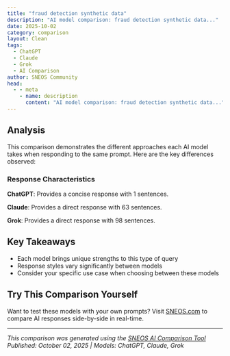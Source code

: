 ```yaml
---
title: "fraud detection synthetic data"
description: "AI model comparison: fraud detection synthetic data..."
date: 2025-10-02
category: comparison
layout: Clean
tags:
  - ChatGPT
  - Claude
  - Grok
  - AI Comparison
author: SNEOS Community
head:
  - - meta
    - name: description
      content: "AI model comparison: fraud detection synthetic data..."
---
```


<ChatComparison
  title="fraud detection synthetic data"
  prompt="fraud detection synthetic data"
  :responses='{
    "ChatGPT": "Creating synthetic data for fraud detection is a valuable approach for training machine learning models, especially when dealing with imbalanced datasets or when real-world data is scarce or sensitive. Here’s a guide to understanding and generating synthetic data for fraud detection:\n\n### Why Use Synthetic Data for Fraud Detection?\n\n1. **Imbalance in Data**: Fraud cases are usually much rarer than non-fraud cases. Synthetic data helps create a more balanced dataset for training algorithms.\n  \n2. **Data Privacy**: Synthetic data can help in situations where data cannot be shared due to privacy regulations (like GDPR or HIPAA).\n  \n3. **Scenario Exploration**: Allows for the exploration of rare or specific fraudulent scenarios that may not yet be present in historical data.\n\n### Methods for Generating Synthetic Data\n\n1. **Data Augmentation**:\n   - **Upsampling**: Duplicate existing fraud cases to create more samples.\n   - **Downsampling**: Reduce non-fraud cases to balance the dataset (although this can lead to loss of information).\n\n2. **Simulated Data Generation**:\n   - **Random Sampling**: Use statistical properties of existing data to randomly generate new samples.\n   - **Probabilistic Models**: Use models such as Gaussian Mixture Models (GMM) to understand the distribution of features and generate new data points.\n\n3. **Generative Models**:\n   - **Generative Adversarial Networks (GANs)**: Train a GAN to generate new fraud and non-fraud cases based on existing data distributions.\n   - **Variational Autoencoders (VAEs)**: Use VAEs to learn the latent space of your dataset and generate new data points.\n\n4. **Rule-Based Generation**:\n   - Create rules based on known fraudulent behaviors (e.g., transactions over a certain amount occurring in a short time frame) to generate new synthetic cases.\n\n5. **Synthetic Minority Over-sampling Technique (SMOTE)**:\n   - SMOTE generates synthetic samples in the feature space by interpolating between existing minority class samples (fraudulent cases).\n\n### Examples of Features for Fraud Detection Data\n\nWhen creating synthetic data for fraud detection, consider including a variety of features that could be relevant:\n\n1. **Transaction Features**:\n   - Amount\n   - Transaction location\n   - Time of transaction\n   - Method of payment (credit card, PayPal, etc.)\n   - Merchant category\n\n2. **User Features**:\n   - User account age\n   - Previous transaction history\n   - Geolocation of the user\n   - Device used for the transaction\n\n3. **Behavioral Features**:\n   - Patterns of spending (e.g., typical amounts, frequency)\n   - Anomalies (e.g., sudden changes in purchasing behavior)\n\n### Tools for Generating Synthetic Data\n\n1. **Python Libraries**:\n   - `scikit-learn`: For basic data augmentation techniques.\n   - `imbalanced-learn`: For SMOTE and other resampling techniques.\n   - `ctgan` or `tabgan`: For generating tabular synthetic data using GANs.\n   - `Faker`: For generating realistic fake data.\n\n2. **Synthetic Data Generators**:\n   - **DataRobot&#39;s Synthetic Data**: Offers tools to generate synthetic data.\n   - **Synthea**: Specifically for healthcare but showcases how to generate realistic synthetic patient data.\n\n### Evaluating Synthetic Data\n\n1. **Domain Knowledge**: Ensure that the synthetic data represents realistic scenarios of fraud as per expert understanding.\n   \n2. **Model Performance**: Compare the performance of models trained on real data versus synthetic data. Use metrics like precision, recall, and F1-score.\n   \n3. **Statistical Testing**: Perform statistical tests (e.g., Kolmogorov-Smirnov test) to compare distributions of real vs. synthetic datasets.\n\n### Conclusion\n\nSynthetic data generation is a powerful strategy for building robust fraud detection systems. It can provide both a diverse set of scenarios for training and help overcome the challenges posed by the scarcity of fraudulent transaction data. Always ensure that the generated data is reflective of potential real-world conditions to maintain the effectiveness of the models trained on it.",
    "Claude": "# Fraud Detection Synthetic Data\n\nSynthetic data is crucial for fraud detection systems due to privacy concerns, data scarcity, and class imbalance issues. Here\u0027s a comprehensive overview:\n\n## Why Synthetic Data for Fraud Detection?\n\n### **Key Benefits**\n- **Privacy Protection**: Avoid exposing sensitive financial data\n- **Data Augmentation**: Increase rare fraud samples\n- **Balanced Datasets**: Address extreme class imbalance (fraud is typically \u003C1%)\n- **Controlled Experiments**: Test edge cases and specific fraud patterns\n- **Regulatory Compliance**: Meet data protection requirements\n\n## Generation Techniques\n\n### **1. Statistical Methods**\n\u0060\u0060\u0060python\nimport numpy as np\nimport pandas as pd\nfrom sklearn.mixture import GaussianMixture\n\n# Example: Gaussian Mixture Model for transaction data\ndef generate_synthetic_transactions(n_samples=10000):\n    # Normal transactions\n    normal_amounts = np.random.lognormal(3, 1, int(n_samples * 0.99))\n    normal_times = np.random.uniform(6, 22, int(n_samples * 0.99))  # Business hours\n    \n    # Fraudulent transactions\n    fraud_amounts = np.random.choice([\n        np.random.uniform(1, 50),      # Small amounts\n        np.random.uniform(500, 2000)   # Large amounts\n    ], int(n_samples * 0.01))\n    fraud_times = np.random.uniform(0, 6, int(n_samples * 0.01))  # Unusual hours\n    \n    return pd.DataFrame({\n        \u0027amount\u0027: np.concatenate([normal_amounts, fraud_amounts]),\n        \u0027hour\u0027: np.concatenate([normal_times, fraud_times]),\n        \u0027is_fraud\u0027: [0] * len(normal_amounts) \u002B [1] * len(fraud_amounts)\n    })\n\u0060\u0060\u0060\n\n### **2. Deep Learning Approaches**\n\n#### **Generative Adversarial Networks (GANs)**\n\u0060\u0060\u0060python\nimport torch\nimport torch.nn as nn\n\nclass FraudGAN(nn.Module):\n    def __init__(self, input_dim=100, output_dim=10):\n        super(FraudGAN, self).__init__()\n        \n        # Generator\n        self.generator = nn.Sequential(\n            nn.Linear(input_dim, 128),\n            nn.ReLU(),\n            nn.Linear(128, 256),\n            nn.ReLU(),\n            nn.Linear(256, output_dim),\n            nn.Tanh()\n        )\n        \n        # Discriminator\n        self.discriminator = nn.Sequential(\n            nn.Linear(output_dim, 256),\n            nn.LeakyReLU(0.2),\n            nn.Linear(256, 128),\n            nn.LeakyReLU(0.2),\n            nn.Linear(128, 1),\n            nn.Sigmoid()\n        )\n\u0060\u0060\u0060\n\n#### **Variational Autoencoders (VAEs)**\n\u0060\u0060\u0060python\nclass FraudVAE(nn.Module):\n    def __init__(self, input_dim=10, hidden_dim=64, latent_dim=20):\n        super(FraudVAE, self).__init__()\n        \n        # Encoder\n        self.encoder = nn.Sequential(\n            nn.Linear(input_dim, hidden_dim),\n            nn.ReLU(),\n            nn.Linear(hidden_dim, latent_dim * 2)  # mu and logvar\n        )\n        \n        # Decoder\n        self.decoder = nn.Sequential(\n            nn.Linear(latent_dim, hidden_dim),\n            nn.ReLU(),\n            nn.Linear(hidden_dim, input_dim),\n            nn.Sigmoid()\n        )\n\u0060\u0060\u0060\n\n### **3. Rule-Based Generation**\n\u0060\u0060\u0060python\nclass FraudScenarioGenerator:\n    def __init__(self):\n        self.fraud_patterns = {\n            \u0027card_testing\u0027: self.generate_card_testing,\n            \u0027account_takeover\u0027: self.generate_account_takeover,\n            \u0027synthetic_identity\u0027: self.generate_synthetic_identity\n        }\n    \n    def generate_card_testing(self, n_samples=100):\n        \u0022\u0022\u0022Generate",
    "Grok": "Creating synthetic data for fraud detection is a common approach to address the challenges of data scarcity, privacy concerns, and imbalanced datasets (since fraudulent transactions are often much rarer than legitimate ones). Synthetic data can be used to train machine learning models, test systems, and simulate various fraud scenarios without risking real customer data. Below, I will outline how to approach generating synthetic data for fraud detection and provide an example using Python with libraries like \u0060faker\u0060 and \u0060numpy\u0060.\n\n---\n\n### Key Considerations for Synthetic Data in Fraud Detection\n1. **Realistic Features**: The synthetic data should mimic real-world transaction data, including fields like transaction amount, timestamp, location, user ID, merchant category, and device information.\n2. **Fraud Patterns**: Incorporate realistic fraud patterns, such as unusually high transaction amounts, rapid successive transactions, or transactions from unusual locations.\n3. **Imbalanced Classes**: Fraud is rare, so ensure the dataset reflects this imbalance (e.g., only 1-5% of transactions are fraudulent).\n4. **Diverse Scenarios**: Include different types of fraud, such as credit card fraud, identity theft, or account takeover.\n\n### Features of Synthetic Transaction Data\nBelow are common features in a fraud detection dataset:\n- **Transaction ID**: Unique identifier for each transaction.\n- **User ID**: Unique identifier for the user.\n- **Timestamp**: Date and time of the transaction.\n- **Amount**: Transaction amount (e.g., in USD).\n- **Merchant**: Name or ID of the merchant.\n- **Merchant Category**: Category of the merchant (e.g., retail, food, electronics).\n- **Location**: Geographic location of the transaction (e.g., country or city).\n- **Device ID**: Unique identifier for the device used.\n- **Payment Method**: Credit card, debit card, online wallet, etc.\n- **Is Fraud**: Binary label (1 for fraud, 0 for legitimate).\n\n---\n\n### Steps to Generate Synthetic Data\n1. **Define the Structure**: Decide on the features and the size of the dataset.\n2. **Generate Legitimate Transactions**: Use random distributions to simulate typical user behavior.\n3. **Inject Fraudulent Transactions**: Introduce anomalies or specific patterns for fraudulent transactions.\n4. **Add Noise and Variability**: Make the data more realistic by adding noise or randomness.\n\n---\n\n### Example: Generating Synthetic Fraud Detection Data in Python\n\nWe will use the \u0060faker\u0060 library to generate realistic user and transaction data, \u0060numpy\u0060 for random distributions, and \u0060pandas\u0060 for data manipulation.\n\n\u0060\u0060\u0060python\nimport pandas as pd\nimport numpy as np\nfrom faker import Faker\nfrom datetime import datetime, timedelta\nimport random\n\n# Initialize Faker for generating fake data\nfake = Faker()\n\n# Parameters for the dataset\nnum_transactions = 10000\nfraud_rate = 0.02  # 2% of transactions are fraudulent\n\n# Lists for merchant categories and payment methods\nmerchant_categories = [\u0027Retail\u0027, \u0027Food \u0026 Beverage\u0027, \u0027Electronics\u0027, \u0027Travel\u0027, \u0027Healthcare\u0027, \u0027Entertainment\u0027]\npayment_methods = [\u0027Credit Card\u0027, \u0027Debit Card\u0027, \u0027Online Wallet\u0027, \u0027Bank Transfer\u0027]\n\n# Function to generate a random timestamp within the last year\ndef random_timestamp():\n    start_date = datetime.now() - timedelta(days=365)\n    end_date = datetime.now()\n    return start_date \u002B (end_date - start_date) * random.random()\n\n# Generate synthetic transaction data\ndata = {\n    \u0027Transaction_ID\u0027: [fake.uuid4() for _ in range(num_transactions)],\n    \u0027User_ID\u0027: [fake.uuid4() for _ in range(num_transactions)],\n    \u0027Timestamp\u0027: [random_timestamp() for _ in range(num_transactions)],\n    \u0027Amount\u0027: [],\n    \u0027Merchant\u0027: [fake.company() for _ in range(num_transactions)],\n    \u0027Merchant_Category\u0027: [random.choice(merchant_categories) for _ in range(num_transactions)],\n    \u0027Location\u0027: [fake.country() for _ in range(num_transactions)],\n    \u0027Device_ID\u0027: [fake.uuid4() for _ in range(num_transactions)],\n    \u0027Payment_Method\u0027: [random.choice(payment_methods) for _ in range(num_transactions)],\n    \u0027Is_Fraud\u0027: []\n}\n\n# Generate transaction amounts and fraud labels\nfor i in range(num_transactions):\n    is_fraud = 1 if random.random() \u003C fraud_rate else 0\n    if is_fraud:\n        # Fraudulent transactions often have unusual amounts (very high or very low)\n        amount = round(random.uniform(500, 5000), 2) if random.random() \u003C 0.7 else round(random.uniform(0.01, 10), 2)\n    else:\n        # Legitimate transactions follow a more normal distribution\n        amount = round(np.random.normal(loc=100, scale=50), 2)\n        if amount \u003C 0:\n            amount = 0.01  # Avoid negative amounts\n    data[\u0027Amount\u0027].append(amount)\n    data[\u0027Is_Fraud\u0027].append(is_fraud)\n\n# Create a DataFrame\ndf = pd.DataFrame(data)\n\n# Sort by timestamp for better readability\ndf = df.sort_values(by=\u0027Timestamp\u0027)\n\n# Reset index\ndf.reset_index(drop=True, inplace=True)\n\n# Display basic information about the dataset\nprint(\u0022Dataset Info:\u0022)\nprint(df.info())\nprint(\u0022\\nFraud Distribution:\u0022)\nprint(df[\u0027Is_Fraud\u0027].value_counts(normalize=True))\nprint(\u0022\\nFirst 5 Rows:\u0022)\nprint(df.head())\n\n# Save to CSV for further use\ndf.to_csv(\u0027synthetic_fraud_data.csv\u0027, index=False)\n\u0060\u0060\u0060\n\n---\n\n### Explanation of the Code\n1. **Data Generation**:\n   - \u0060faker\u0060 generates realistic names for merchants, unique IDs, and locations.\n   - Timestamps are randomly distributed within the last year.\n   - Amounts for legitimate transactions follow a normal distribution (mean=100, std=50), while fraudulent transactions are often outliers (very high or very low amounts).\n2. **Fraud Injection**:\n   - Fraudulent transactions are assigned a higher or lower amount to simulate anomalies.\n   - Only 2% of transactions are labeled as fraudulent to reflect real-world imbalance.\n3. **Output**:\n   - The resulting dataset is stored as a CSV file for further analysis or model training.\n\n---\n\n### Enhancing the Synthetic Data\nTo make the data more realistic, you can add the following features or patterns:\n1. **User Behavior**:\n   - Group transactions by \u0060User_ID\u0060 and introduce patterns (e.g., some users only shop in specific categories or locations).\n   - Add multiple transactions per user with realistic time intervals.\n2. **Fraud Scenarios**:\n   - Simulate rapid successive transactions from the same user or device as a fraud indicator.\n   - Introduce unusual locations or merchants for fraudulent transactions.\n3. **Temporal Patterns**:\n   - Add time-based patterns, such as more fraud during holidays or weekends.\n4. **Advanced Tools**:\n   - Use libraries like \u0060SDV\u0060 (Synthetic Data Vault) to generate more complex synthetic data based on real data distributions.\n\n---\n\n### Using the Data for Fraud Detection\nOnce the synthetic data is generated, it can be used to:\n- Train machine learning models (e.g., logistic regression, random forests, or neural networks) for fraud detection.\n- Evaluate model performance using metrics like precision, recall, and F1-score (especially important for imbalanced data).\n- Test fraud detection systems under various simulated scenarios.\n\nLibraries like \u0060imbalanced-learn\u0060 can be used to handle class imbalance during model training.\n\n---\n\nIf you want a specific enhancement or a deeper dive into a particular aspect (e.g., advanced fraud patterns or model training), let me know!"
  }'
  published-date="13:17"
/>

## Analysis

This comparison demonstrates the different approaches each AI model takes when responding to the same prompt. Here are the key differences observed:

### Response Characteristics

**ChatGPT**: Provides a concise response with 1 sentences. 

**Claude**: Provides a direct response with 63 sentences. 

**Grok**: Provides a direct response with 98 sentences. 

## Key Takeaways

- Each model brings unique strengths to this type of query
- Response styles vary significantly between models
- Consider your specific use case when choosing between these models

## Try This Comparison Yourself

Want to test these models with your own prompts? Visit [SNEOS.com](https://sneos.com) to compare AI responses side-by-side in real-time.

---

*This comparison was generated using the [SNEOS AI Comparison Tool](https://sneos.com)*
*Published: October 02, 2025 | Models: ChatGPT, Claude, Grok*

